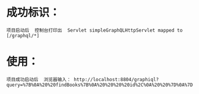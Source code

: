 # 成功标识：
    项目启动后  控制台打印出  Servlet simpleGraphQLHttpServlet mapped to [/graphql/*] 
    
    
# 使用：
    项目成功启动后  浏览器输入： http://localhost:8804/graphiql?query=%7B%0A%20%20findBooks%7B%0A%20%20%20%20id%2C%0A%20%20%7D%0A%7D